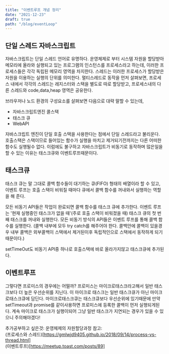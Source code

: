 ```yaml
---
title: "이벤트루프 개념 정리"
date: "2021-12-23"
draft: true
path: "/blog/eventLoop"
---
```


## 단일 스레드 자바스크립트

자바스크립트는 단일 스레드 언어로 유명하다.
운영체제로 부터 시스템 자원을 할당받아 메모리에 올라와 실행되고 있는 프로그램의 인스턴스를 프로세스라고 하는데, 이러한 프로세스들은 각각 독립된 메모리 영역을 차지한다. 스레드는 이러한 프로세스가 할당받은 자원을 이용하는 실행의 단위를 의미한다. 멀티스레드로 동작을 먼저 살펴보면, 프로세스 내에서 각각의 스레드는 레지스터와 스택을 별도로 따로 할당받고, 프로세스내의 다른 스레드와 code,data,heap 영역은 공유한다.

브라우저나 노드 환경의 구성요소를 살펴보면 다음으로 대략 말할 수 있는데,

- 자바스크립트엔진 콜스택
- 태스크 큐
- WebAPI

자바스크립트 엔진이 단일 호출 스택을 사용한다는 점에서 단일 스레드라고 불리운다.
호출스택은 스택이므로 들어있는 함수가 실행을 마치고 제거되기전까지는 다른 어떠한 함수도 실행될수 없다. 이럼에도 불구하고 자바스크립트가 비동기로 동작하며 많은일을 할 수 있는 이유는 태스크큐와 이벤트루프때문이다.

## 태스크큐

태스크 큐는 말 그대로 콜백 함수들이 대기하는 큐(FIFO) 형태의 배열이라 할 수 있고, 이벤트 루프는 호출 스택이 비워질 때마다 큐에서 콜백 함수를 꺼내와서 실행하는 역할을 해 준다.

모든 비동기 API들은 작업이 완료되면 콜백 함수를 태스크 큐에 추가한다.
이벤트 루프는 '현재 실행중인 태스크가 없을 때'(주로 호출 스택이 비워졌을 때) 태스크 큐의 첫 번째 태스크를 꺼내와 실행한다. 모든 비동기 방식의 API들은 이벤트 루프를 통해 콜백 함수를 실행한다.
(콜백 내부에 모두 try catch를 해주어야 한다. 콜백안에 콜백이 있을경우 내부 콜백은 외부콜백이 스택에서 제거된이후 독립적인으로 스택에서 동작하게 되기 때문이다.)

setTimeOut도 비동기 API중 하나로 호출스택에 바로 올라가지않고 태스크큐에 추가된다.

## 이벤트루프

그렇다면 프로미스의 경우에는 어떨까?
프로미스는 마이크로태스크라고해서 일반 태스크보다 더 높은 우선순위를 지닌다. 이 마이크로 태스크는
일반 태스크큐가 아닌 마이크로태스크큐에 담딘다. 마이크로태스크큐는 태스크큐보다 우선순위에 있기때문에 만약 setTimeout과 promise를 같이사용하면 프로미스에 등록한 콜백이 먼저 실행되게된다.
계속 마이크로 태스크가 실행이되어 그냥 일반 태스크가 지연되는 경우가 있을 수 있으니 주의해야겠다!

추가공부하고 싶은것: 운영체제의 자원할당과정
참고:  
(프로세스와 스레드)[https://gmlwjd9405.github.io/2018/09/14/process-vs-thread.html]  
(이벤트루프)[https://meetup.toast.com/posts/89]
